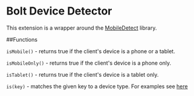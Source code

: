Bolt Device Detector
======================

This extension is a wrapper around the [MobileDetect](https://github.com/serbanghita/Mobile-Detect) library.

##Functions

`isMobile()` - returns true if the client's device is a phone or a tablet.

`isMobileOnly()` - returns true if the client's device is a phone only.

`isTablet()` - returns true if the client's device is a tablet only.

`is(key)` - matches the given key to a device type. For examples see [here](https://github.com/serbanghita/Mobile-Detect/wiki/Code-examples)
